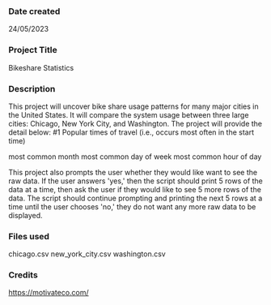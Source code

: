 ### Date created
24/05/2023
### Project Title
Bikeshare Statistics

### Description
This project will uncover bike share usage patterns for many major cities in the United States. It will compare the system usage between three large cities: Chicago, New York City, and Washington. The project will provide the detail below:
#1 Popular times of travel (i.e., occurs most often in the start time)

most common month
most common day of week
most common hour of day

This project also prompts the user whether they would like want to see the raw data. If the user answers 'yes,' then the script should print 5 rows of the data at a time, then ask the user if they would like to see 5 more rows of the data. The script should continue prompting and printing the next 5 rows at a time until the user chooses 'no,' they do not want any more raw data to be displayed.

### Files used
chicago.csv
new_york_city.csv
washington.csv
### Credits
https://motivateco.com/


